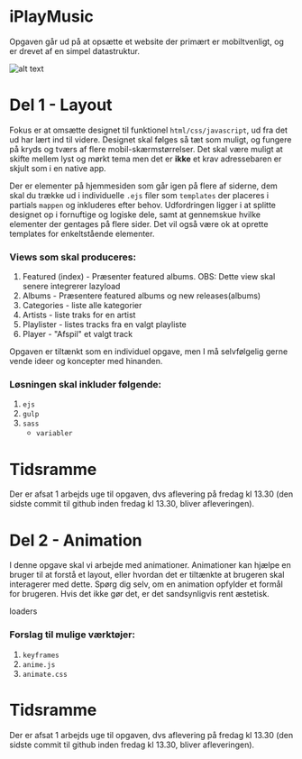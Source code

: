 # iPlayMusic

Opgaven går ud på at opsætte et website der primært er mobiltvenligt, og er drevet af en simpel datastruktur.

![alt text](https://github.com/rts-cmk-wuhf02/iPlayMusic/blob/master/iplaymusic.png "iPlayMusic hero")

# Del 1 - Layout
Fokus er at omsætte designet til funktionel ```html/css/javascript```, ud fra det ud har lært ind til videre. Designet skal følges så tæt som muligt, og fungere på kryds og tværs af flere mobil-skærmstørrelser. Det skal være muligt at skifte mellem lyst og mørkt tema men det er **ikke** et krav adressebaren er skjult som i en native app.

Der er elementer på hjemmesiden som går igen på flere af siderne, dem skal du trække ud i individuelle ```.ejs``` filer som ```templates``` der placeres i partials ```mappen``` og inkluderes efter behov. Udfordringen ligger i at splitte designet op i fornuftige og logiske dele, samt at gennemskue hvilke elementer der gentages på flere sider. Det vil også være ok at oprette templates for enkeltstående elementer.

### Views som skal produceres:
1. Featured (index) - Præsenter featured albums. OBS: Dette view skal senere integrerer lazyload
2. Albums - Præsentere featured albums og new releases(albums)
3. Categories - liste alle kategorier
4. Artists - liste traks for en artist
5. Playlister - listes tracks fra en valgt playliste
6. Player - "Afspil" et valgt track

Opgaven er tiltænkt som en individuel opgave, men I må selvfølgelig gerne vende ideer og koncepter med hinanden.

### Løsningen skal inkluder følgende:
1. ```ejs``` 
2. ```gulp```
3. ```sass```
      * ```variabler```

# Tidsramme
Der er afsat 1 arbejds uge til opgaven, dvs aflevering på fredag kl 13.30 (den sidste commit til github inden fredag kl 13.30, bliver afleveringen).

# Del 2 - Animation
I denne opgave skal vi arbejde med animationer. Animationer kan hjælpe en bruger til at forstå et layout, eller hvordan det er tiltænkte at brugeren skal interagerer med dette. Spørg dig selv, om en animation opfylder et formål for brugeren. Hvis det ikke gør det, er det sandsynligvis rent æstetisk.

loaders

### Forslag til mulige værktøjer:
1. ```keyframes``` 
2. ```anime.js```
3. ```animate.css```

# Tidsramme
Der er afsat 1 arbejds uge til opgaven, dvs aflevering på fredag kl 13.30 (den sidste commit til github inden fredag kl 13.30, bliver afleveringen).                                                              
